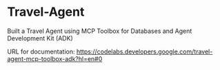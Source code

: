 # Travel-Agent
Built a Travel Agent using MCP Toolbox for Databases and Agent Development Kit (ADK)

URL for documentation: https://codelabs.developers.google.com/travel-agent-mcp-toolbox-adk?hl=en#0
